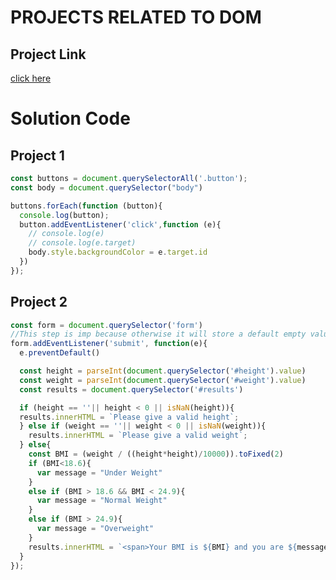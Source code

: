 # PROJECTS RELATED TO DOM

## Project Link 
[click here](https://stackblitz.com/edit/dom-project-chaiaurcode-ntcj2gau?file=1-colorChanger%2Fchaiaurcode.js)

# Solution Code

## Project 1

```javascript
const buttons = document.querySelectorAll('.button');
const body = document.querySelector("body")

buttons.forEach(function (button){
  console.log(button);
  button.addEventListener('click',function (e){
    // console.log(e)
    // console.log(e.target)
    body.style.backgroundColor = e.target.id
  })
}); 

```

## Project 2
```Javascript
const form = document.querySelector('form')
//This step is imp because otherwise it will store a default empty value
form.addEventListener('submit', function(e){
  e.preventDefault()

  const height = parseInt(document.querySelector('#height').value)
  const weight = parseInt(document.querySelector('#weight').value)
  const results = document.querySelector('#results')

  if (height == ''|| height < 0 || isNaN(height)){
  results.innerHTML = `Please give a valid height`;
  } else if (weight == ''|| weight < 0 || isNaN(weight)){
    results.innerHTML = `Please give a valid weight`;
  } else{
    const BMI = (weight / ((height*height)/10000)).toFixed(2)
    if (BMI<18.6){
      var message = "Under Weight"
    }
    else if (BMI > 18.6 && BMI < 24.9){
      var message = "Normal Weight"
    }
    else if (BMI > 24.9){
      var message = "Overweight"
    }
    results.innerHTML = `<span>Your BMI is ${BMI} and you are ${message}</span>`
  }
});
```


